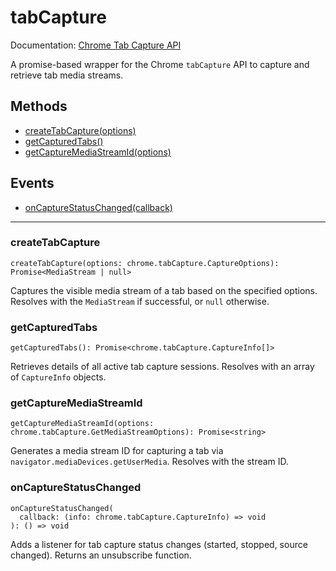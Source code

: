 # tabCapture

Documentation: [Chrome Tab Capture API](https://developer.chrome.com/docs/extensions/reference/tabCapture)

A promise-based wrapper for the Chrome `tabCapture` API to capture and retrieve tab media streams.

## Methods

- [createTabCapture(options)](#createTabCapture)
- [getCapturedTabs()](#getCapturedTabs)
- [getCaptureMediaStreamId(options)](#getCaptureMediaStreamId)

## Events

- [onCaptureStatusChanged(callback)](#onCaptureStatusChanged)

---

<a name="createTabCapture"></a>

### createTabCapture

```
createTabCapture(options: chrome.tabCapture.CaptureOptions): Promise<MediaStream | null>
```

Captures the visible media stream of a tab based on the specified options. Resolves with the `MediaStream` if successful, or `null` otherwise.

<a name="getCapturedTabs"></a>

### getCapturedTabs

```
getCapturedTabs(): Promise<chrome.tabCapture.CaptureInfo[]>
```

Retrieves details of all active tab capture sessions. Resolves with an array of `CaptureInfo` objects.

<a name="getCaptureMediaStreamId"></a>

### getCaptureMediaStreamId

```
getCaptureMediaStreamId(options: chrome.tabCapture.GetMediaStreamOptions): Promise<string>
```

Generates a media stream ID for capturing a tab via `navigator.mediaDevices.getUserMedia`. Resolves with the stream ID.

<a name="onCaptureStatusChanged"></a>

### onCaptureStatusChanged

```
onCaptureStatusChanged(
  callback: (info: chrome.tabCapture.CaptureInfo) => void
): () => void
```

Adds a listener for tab capture status changes (started, stopped, source changed). Returns an unsubscribe function.

